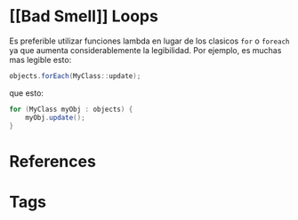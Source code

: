 # [[Bad Smell]] Loops
Es preferible utilizar funciones lambda en lugar de los clasicos `for` o `foreach` ya que aumenta considerablemente la legibilidad.
Por ejemplo, es muchas mas legible esto:

```java
objects.forEach(MyClass::update);
```

que esto:

```java
for (MyClass myObj : objects) { 
	myObj.update(); 
}
```

# References



# Tags